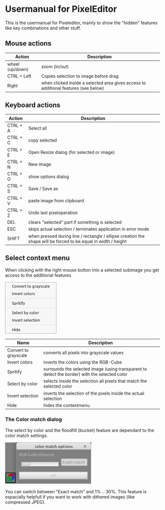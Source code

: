 # Usermanual for PixelEditor

This is the usermanual for Pixeleditor, mainly to show the "hidden" features like key combinations and other stuff.

## Mouse actions
| Action | Description |
| --- | ---
| wheel (up/down)| zoom (in/out)
| CTRL + Left | Copies selection to image before drag
| Right | when clicked inside a selected area gives access to additional features (see below)

## Keyboard actions
| Action | Description |
| --- | ---
| CTRL + A | Select all
| CTRL + C | copy selected 
| CTRL + E | Open Resize dialog (for selected or image)
| CTRL + N | New image
| CTRL + O | show options dialog
| CTRL + S | Save / Save as
| CTRL + V | paste image from clipboard
| CTRL + Z | Undo last pixeloperation
| DEL | clears "selected" part if something is selected
| ESC | skips actual selection / terminates application in error mode
| SHIFT | when pressed during line / rectangle / ellipse creation the shape will be forced to be equal in width / height


## Select context menu

When clicking with the right mouse button into a selected subimage you get access to the additional features

![contextmenu](contextmenu.png)

| Name | Description |
| --- | ---
| Convert to grayscale | converts all pixels into grayscale values
| Invert colors | inverts the colors using the RGB-Cube
| Spritify | surrounds the selected image (using transparent to detect the border) with the selected color
| Select by color | selects inside the selection all pixels that match the selected color
| Invert selection | inverts the selection of the pixels inside the actual selection
| Hide | hides the contextmenu

### The Color match dialog

The select by color and the floodfill (bucket) feature are dependant to the color match settings.

![colormatch](colormatch.png)

You can switch between "Exact match" and 1% .. 30%. This feature is espacially helpfull if you want to work with dithered images (like compressed JPEG).